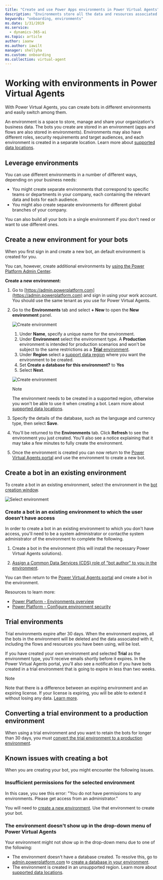 ```yaml
---
title: "Create and use Power Apps environments in Power Virtual Agents"
description: "Environments store all the data and resources associated with the bots you create in Power Virtual Agents."
keywords: "onboarding, environments"
ms.date: 1/31/2019
ms.service:
  - dynamics-365-ai
ms.topic: article
author: iaanw
ms.author: iawilt
manager: shellyha
ms.custom: onboarding
ms.collection: virtual-agent
---
```

# Working with environments in Power Virtual Agents

With Power Virtual Agents, you can create bots in different environments and easily switch among them.

An environment is a space to store, manage and share your organization's business data. The bots you create are stored in an environment (apps and flows are also stored in environments). Environments may also have different roles, security requirements and target audiences, and each environment is created in a separate location. Learn more about [supported data locations](data-location.md).

## Leverage environments

You can use different environments in a number of different ways, depending on your business needs:

  - You might create separate environments that correspond to specific teams or departments in your company, each containing the relevant data and bots for each audience.
  - You might also create separate environments for different global branches of your company.

You can also build all your bots in a single environment if you don't need or want to use different ones.

## Create a new environment for your bots

When you first sign in and create a new bot, an default environment is created for you. 

You can, however, create additional environments by [using the Power Platform Admin Center](/power-platform/admin/create-environment).

**Create a new environment:**

1. Go to [https://admin.powerplatform.com](https://admin.powerplatform.com) and sign in using your work account. You should use the same tenant as you use for Power Virtual Agents.

2. Go to the **Environments** tab and select **+ New** to open the **New environment** panel.

   ![Create environment](media/environments-create-1.png)
  
   1. Under **Name**, specify a unique name for the environment.
   1. Under **Environment** select the environment type. A **Production** environment is intended for production scenarios and won't be subject to the same restrictions as a [**Trial** environment](#trial-environments).
   1. Under **Region** select a [support data region](data-location.md) where you want the environment to be created.
   1. Set **Create a database for this environment?** to **Yes**
   1. Select **Next**.
   
   ![Create environment](media/environments-create-2.png)
   
   > [!NOTE]
   > The environment needs to be created in a supported region, otherwise you won't be able to use it when creating a bot.
   > Learn more about [supported data locations](https://go.microsoft.com/fwlink/?linkid=2106441).

3. Specify the details of the database, such as the language and currency type, then select **Save**.

4. You'll be returned to the **Environments** tab. Click **Refresh** to see the environment you just created. You'll also see a notice explaining that it may take a few minutes to fully create the environment.

5. Once the environment is created you can now return to the [Power Virtual Agents portal](https://go.microsoft.com/fwlink/?linkid=2093067) and use the environment to create a new bot.

## Create a bot in an existing environment
To create a bot in an existing environment, select the environment in the [bot creation window](authoring-first-bot.md).

![Select environment](media/select_environment_onboarding.png)

### Create a bot in an existing environment to which the user doesn't have access

In order to create a bot in an existing environment to which you don't have access, you'll need to be a system administrator or contacthe system administrator of the environment to complete the following.

1. Create a bot in the environment (this will install the necessary Power Virtual Agents solutions).

2. [Assign a Common Data Services (CDS) role of "bot author" to you in the environment](/power-platform/admin/create-users-assign-online-security-roles#assign-a-security-role-to-a-user).

You can then return to the [Power Virtual Agents portal](https://powerva.microsoft.com) and create a bot in the environment.

Resources to learn more:
- [Power Platform - Environments overview](/power-platform/admin/environments-overview)
- [Power Platform - Configure environment security](/power-platform/admin/database-security)

## Trial environments

Trial environments expire after 30 days. When the environment expires, all the bots in the environment will be deleted and the data associated with it, including the flows and resources you have been using, will be lost.

If you have created your own environment and selected **Trial** as the environment type, you'll receive emails shortly before it expires. In the Power Virtual Agents portal, you'll also see a notification if you have bots created in a trial environment that is going to expire in less than two weeks.

> [!NOTE]
> Note that there is a difference between an expiring environment and an expiring license. If your license is expiring, you will be able to extend it without losing any data. [Learn more](sign-up-individual.md#trial-expiration).

## Converting a trial environment to a production environment

When using a trial environment and you want to retain the bots for longer than 30 days, you must [convert the trial environment to a production environment](/power-platform/admin/trial-environments#convert-a-trial-environment-to-production).

## Known issues with creating a bot

When you are creating your bot, you might encounter the following issues.

### Insufficient permissions for the selected environment

In this case, you see this error: "You do not have permissions to any environments. Please get access from an administrator."

You will need to [create a new environment](environments-first-run-experience.md). Use that environment to create your bot.

### The environment doesn't show up in the drop-down menu of Power Virtual Agents

Your environment might not show up in the drop-down menu due to one of the following:
 - The environment doesn't have a database created. To resolve this, go to [admin.powerplatform.com](https://admin.powerplatform.com) to [create a database in your environment](/power-platform/admin/create-database).
 - The environment is created in an unsupported region. Learn more about [supported data locations](data-location.md).

